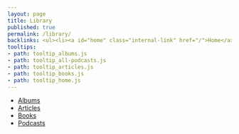 ```yaml
---
layout: page
title: Library
published: true
permalink: /library/
backlinks: <ul><li><a id="home" class="internal-link" href="/">Home</a></li></ul>
tooltips: 
- path: tooltip_albums.js
- path: tooltip_all-podcasts.js
- path: tooltip_articles.js
- path: tooltip_books.js
- path: tooltip_home.js
---
```


* <a id="albums" class="internal-link" href="/albums/">Albums</a>
* <a id="articles" class="internal-link" href="/articles/">Articles</a>
* <a id="books" class="internal-link" href="/books/">Books</a>
* <a id="all-podcasts" class="internal-link" href="/all-podcasts/">Podcasts</a>